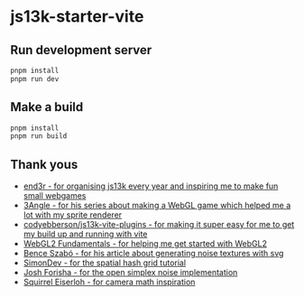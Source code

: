 # js13k-starter-vite

## Run development server

```sh
pnpm install
pnpm run dev
```

## Make a build

```sh
pnpm install
pnpm run build
```

## Thank yous

* [end3r - for organising js13k every year and inspiring me to make fun small webgames](https://js13kgames.com/)
* [3Angle - for his series about making a WebGL game which helped me a lot with my sprite renderer](https://www.youtube.com/@3Angle_)
* [codyebberson/js13k-vite-plugins - for making it super easy for me to get my build up and running with vite](https://github.com/codyebberson/js13k-vite-plugins)
* [WebGL2 Fundamentals - for helping me get started with WebGL2](https://webgl2fundamentals.org/)
* [Bence Szabó - for his article about generating noise textures with svg](https://css-tricks.com/creating-patterns-with-svg-filters/)
* [SimonDev - for the spatial hash grid tutorial](https://www.youtube.com/watch?v=oewDaISQpw0&pp=ygURc3BhdGlhbCBoYXNoIGdyaWQ%3D)
* [Josh Forisha - for the open simplex noise implementation](https://github.com/joshforisha/open-simplex-noise-js)
* [Squirrel Eiserloh - for camera math inspiration](http://www.mathforgameprogrammers.com/gdc2016/GDC2016_Eiserloh_Squirrel_JuicingYourCameras.pdf)